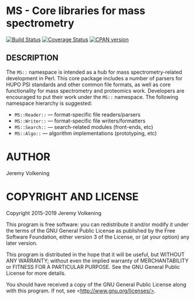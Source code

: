 MS - Core libraries for mass spectrometry
====

[![Build Status](https://travis-ci.org/jvolkening/p5-MS.svg?branch=master)](https://travis-ci.org/jvolkening/p5-MS)
[![Coverage Status](https://coveralls.io/repos/github/jvolkening/p5-MS/badge.svg?branch=master)](https://coveralls.io/github/jvolkening/p5-MS?branch=master)
[![CPAN version](https://badge.fury.io/pl/MS.svg)](https://badge.fury.io/pl/MS)

DESCRIPTION
-----------

The `MS::` namespace is intended as a hub for mass spectrometry-related
development in Perl. This core package includes a number of parsers for HUPO
PSI standards and other common file formats, as well as core functionality for
mass spectrometry and proteomics work. Developers are encouraged to put their
work under the `MS::` namespace. The following namespace hierarchy is
suggested:

- `MS::Reader::` — format-specific file readers/parsers 
- `MS::Writer::` — format-specific file writers/formatters
- `MS::Search::` — search-related modules (front-ends, etc)
- `MS::Algo::` — algorithm implementations (prototyping, etc)

# AUTHOR

Jeremy Volkening

# COPYRIGHT AND LICENSE

Copyright 2015-2019 Jeremy Volkening

This program is free software: you can redistribute it and/or modify it under
the terms of the GNU General Public License as published by the Free Software
Foundation, either version 3 of the License, or (at your option) any later
version.

This program is distributed in the hope that it will be useful, but WITHOUT
ANY WARRANTY; without even the implied warranty of MERCHANTABILITY or FITNESS
FOR A PARTICULAR PURPOSE.  See the GNU General Public License for more
details.

You should have received a copy of the GNU General Public License along with
this program.  If not, see &lt;http://www.gnu.org/licenses/>.
